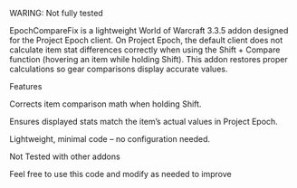 WARING: Not fully tested

EpochCompareFix is a lightweight World of Warcraft 3.3.5 addon designed for the Project Epoch client.
On Project Epoch, the default client does not calculate item stat differences correctly when using the Shift + Compare function (hovering an item while holding Shift). This addon restores proper calculations so gear comparisons display accurate values.

Features

Corrects item comparison math when holding Shift.

Ensures displayed stats match the item’s actual values in Project Epoch.

Lightweight, minimal code – no configuration needed.

Not Tested with other addons

Feel free to use this code and modify as needed to improve
